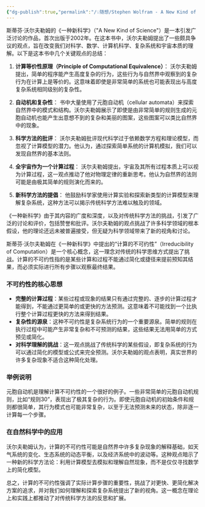 ```yaml
---
{"dg-publish":true,"permalink":"/💡随想/Stephen Wolfram - A New Kind of Science 总结/","noteIcon":"","created":"2024-04-23T19:56:49.000+08:00","updated":"2024-04-23T21:54:40.438+08:00"}
---
```



斯蒂芬·沃尔夫勒姆的《一种新科学》（"A New Kind of Science"）是一本引发广泛讨论的作品，首次出版于2002年。在这本书中，沃尔夫勒姆提出了一些颇具争议的观点，旨在改变我们对科学、数学、计算机科学、复杂系统和宇宙本质的理解。以下是这本书中几个关键观点的总结：

1. **计算等价性原理（Principle of Computational Equivalence）**：
   沃尔夫勒姆提出，简单的程序能产生高度复杂的行为，这些行为与自然界中观察到的复杂行为在计算上是等价的。这意味着即使是非常简单的系统也可能表现出与高度复杂系统相同级别的复杂性。

2. **自动机和复杂性**：
   书中大量使用了元胞自动机（cellular automata）来探索自然界中的模式和结构。沃尔夫勒姆展示了即使是由非常简单的规则生成的元胞自动机也能产生出意想不到的复杂和美丽的图案，这些图案可以类比自然界中的现象。

3. **科学方法的批评**：
   沃尔夫勒姆批评现代科学过于依赖数学方程和理论模型，而忽视了计算模型的潜力。他认为，通过探索简单系统的计算机模拟，我们可以发现自然界的基本法则。

4. **全宇宙作为一个计算过程**：
   沃尔夫勒姆提出，宇宙及其所有过程本质上可以视为计算过程，这一观点推动了他对物理定律的重新思考。他认为自然界的法则可能是由极其简单的规则演化而来的。

5. **新科学方法的提倡**：
   他鼓励科学家使用计算实验和探索新类型的计算模型来理解复杂系统，这种方法可以揭示传统科学方法难以触及的领域。

《一种新科学》由于其内容的广度和深度，以及对传统科学方法的挑战，引发了广泛的讨论和评价，包括赞誉和批评。沃尔夫勒姆的观点挑战了许多科学领域的根本假设，他的理论还远未被普遍接受，但无疑为科学领域带来了新的视角和讨论。

斯蒂芬·沃尔夫勒姆在《一种新科学》中提出的“计算的不可约性”（Irreducibility of Computation）是一个核心概念，这一理念对传统的科学思维方式提出了挑战。计算的不可约性指的是某些计算和过程不能通过简化或捷径来提前预知其结果，而必须实际进行所有步骤以观察最终结果。

### 不可约性的核心思想

- **完整的计算过程**：某些过程或现象的结果只有通过完整的、逐步的计算过程才能得到，不能通过更简单的或更快的方法预测。这意味着不可能找到一个比执行整个计算过程更快的方法来得到结果。
- **复杂性的源泉**：这种不可约性是复杂系统行为的一个重要源泉。简单的规则在执行过程中可能产生非常复杂和不可预测的结果，这些结果无法用简单的方式预见或简化。
- **对科学理解的挑战**：这一观点挑战了传统科学的某些假设，即复杂系统的行为可以通过简化的模型或公式来完全预测。沃尔夫勒姆的观点表明，真实世界的许多复杂现象不适合这种简化处理。

### 举例说明

元胞自动机是理解计算不可约性的一个很好的例子。一些非常简单的元胞自动机规则，比如“规则30”，表现出了极其复杂的行为。即使元胞自动机的初始条件和规则都很简单，其行为模式也可能非常复杂，以至于无法预测未来的状态，除非逐一计算每一个步骤。

### 在自然科学中的应用

沃尔夫勒姆认为，计算的不可约性可能是自然界中许多复杂现象的解释基础，如天气系统的变化、生态系统的动态平衡，以及经济系统中的波动等。这种观点暗示了一种新的科学方法论：利用计算模型去模拟和理解自然现象，而不是仅仅寻找数学上的简化模型。

总之，计算的不可约性强调了实际计算步骤的重要性，挑战了对更快、更简化解决方案的追求，并对我们如何理解和探索复杂系统提出了新的视角。这一概念在理论上和实践上都推动了对传统科学方法的反思和扩展。